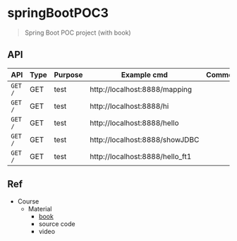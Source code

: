 # springBootPOC3
> Spring Boot POC project (with book)

## API

| API | Type | Purpose | Example cmd | Comment|
| ----- | -------- | ---- | ----- | ---- |
| `GET /` | GET | test | http://localhost:8888/mapping ||
| `GET /` | GET | test | http://localhost:8888/hi ||
| `GET /` | GET | test | http://localhost:8888/hello ||
| `GET /` | GET | test | http://localhost:8888/showJDBC ||
| `GET /` | GET | test | http://localhost:8888/hello_ft1 ||

## Ref

- Course
	- Material
		- [book](https://www.tenlong.com.tw/products/9787302528197?list_name=srh&fbclid=IwAR0AtIH5_D2RdOTcvsv7qH2bwKJpZBMmU-OkplnAMko5O5kzccBfgZf_-oU)
		- source code
		- video